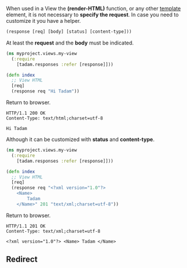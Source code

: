 When used in a View the **(render-HTML)** function, or any other [template](#templates) element, it is not necessary to **specify the request**. In case you need to customize it you have a helper.

``` clojure
(response [req] [body] [status] [content-type]))
```

At least the **request** and the **body** must be indicated.

``` clojure
(ns myproject.views.my-view
  (:require
    [tadam.responses :refer [response]]))

(defn index
  ;; View HTML
  [req]
  (response req "Hi Tadam"))
```

Return to browser.

``` shell
HTTP/1.1 200 OK
Content-Type: text/html;charset=utf-8

Hi Tadam
```

Although it can be customized with **status** and **content-type**.

``` clojure
(ns myproject.views.my-view
  (:require
    [tadam.responses :refer [response]]))

(defn index
  ;; View HTML
  [req]
  (response req "<?xml version="1.0"?>
    <Name>
        Tadam
    </Name>" 201 "text/xml;charset=utf-8"))
```

Return to browser.

``` shell
HTTP/1.1 201 OK
Content-Type: text/xml;charset=utf-8

<?xml version="1.0"?> <Name> Tadam </Name>
```


## Redirect
